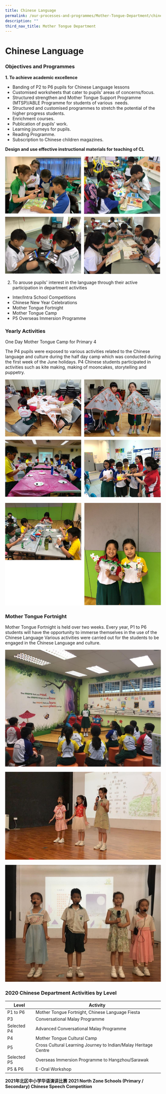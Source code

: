 ```yaml
---
title: Chinese Language
permalink: /our-processes-and-programmes/Mother-Tongue-Department/chinese-language
description: ""
third_nav_title: Mother Tongue Department
---
```

# **Chinese Language**

### Objectives and Programmes

**1\. To achieve academic excellence**

*   Banding of P2 to P6 pupils for Chinese Language lessons
*   Customised worksheets that cater to pupils’ areas of concerns/focus.
*   Structured strengthen and Mother Tongue Support Programme (MTSP)/ABLE Programme for students of various  needs.
*   Structured and customised programmes to stretch the potential of the higher progress students.
*   Enrichment courses.
*   Publication of pupils’ work.
*   Learning journeys for pupils.
*   Reading Programme.
*   Subscription to Chinese children magazines.

**Design and use effective instructional materials for teaching of CL**

![](/images/CL.jpg)

2. To arouse pupils' interest in the language through their active participation in department activities 

* Inter/Intra School Competitions 
* Chinese New Year Celebrations 
* Mother Tongue Fortnight
* Mother Tongue Camp
* P5 Overseas Immersion Programme

### Yearly Activities

One Day Mother Tongue Camp for Primary 4  

The P4 pupils were exposed to various activities related to the Chinese language and culture during the half day camp which was conducted during the first week of the June holidays. P4 Chinese students participated in activities such as kite making, making of mooncakes, storytelling and puppetry.

![](/images/CL1.jpg)

![](/images/CL2.jpg)

### Mother Tongue Fortnight

Mother Tongue Fortnight is held over two weeks. Every year, P1 to P6 students will have the opportunity to immerse themselves in the use of the Chinese Language Various activities were carried out for the students to be engaged in the Chinese Language and culture.

![](/images/9%20CL%20Dept%2011.png)

![](/images/CL%20Dept%2012.png)

![](/images/CL%20Dept%2013.png)

### 2020 Chinese Department Activities by Level

| Level 	| Activity 	|
|---	|---	|
| P1 to P6 	| Mother Tongue Fortnight, Chinese Language Fiesta 	|
| P3 	| Conversational Malay Programme 	|
| Selected P4 	| Advanced Conversational Malay Programme 	|
| P4 	| Mother Tongue Cultural Camp 	|
| P5 	| Cross Cultural Learning Journey to Indian/Malay Heritage Centre 	|
| Selected P5 	| Overseas Immersion Programme to Hangzhou/Sarawak 	|
| P5 & P6 	| E-Oral Workshop 	|

**2021年北区中小学华语演讲比赛 2021 North Zone Schools (Primary / Secondary) Chinese Speech Competition**